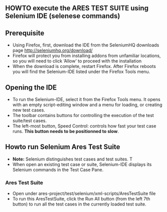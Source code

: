 ## HOWTO execute the ARES TEST SUITE using Selenium IDE (selenese commands)

	
## Prerequisite

* Using Firefox, first, download the IDE from the SeleniumHQ downloads page <http://seleniumhq.org/download/>
* Firefox will protect you from installing addons from unfamiliar locations, so you will need to click ‘Allow’ to proceed with the installation
* When the download is complete, restart Firefox. After Firefox reboots you will find the Selenium-IDE listed under the Firefox Tools menu.

			
## Opening the IDE

* To run the Selenium-IDE, select it from the Firefox Tools menu. It opens with an empty script-editing window and a menu for loading, or creating new test cases.
* The toolbar contains buttons for controlling the execution of the test suite/test cases.
* The left-most button, Speed Control: controls how fast your test case runs. **This button needs to be positionned to slow**.


## Howto run Selenium Ares Test Suite
* **Note:** Selenium distinguishes test cases and test suites. T
* When open an existing test case or suite, Selenium-IDE displays its Selenium commands in the Test Case Pane.

### Ares Test Suite
* Open under ares-project/test/selenium/xml-scripts/AresTestSuite file
* To run this AresTestSuite, click the Run All button (from the left 7th button) to run all the test cases in the currently loaded test suite.


